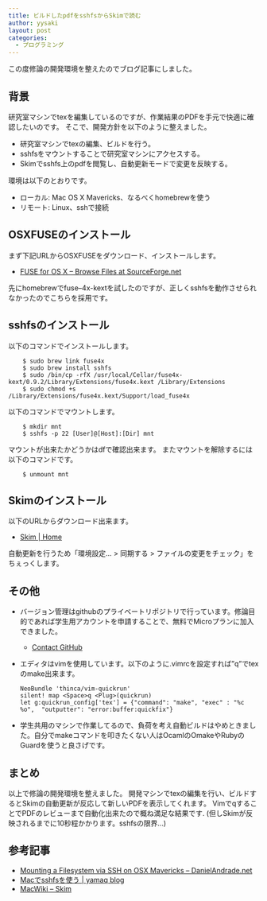 ```yaml
---
title: ビルドしたpdfをsshfsからSkimで読む
author: yysaki
layout: post
categories:
  - プログラミング
---
```

この度修論の開発環境を整えたのでブログ記事にしました。

## 背景

研究室マシンでtexを編集しているのですが、作業結果のPDFを手元で快適に確認したいのです。 そこで、開発方針を以下のように整えました。

*   研究室マシンでtexの編集、ビルドを行う。
*   sshfsをマウントすることで研究室マシンにアクセスする。
*   Skimでsshfs上のpdfを閲覧し、自動更新モードで変更を反映する。

環境は以下のとおりです。

*   ローカル: Mac OS X Mavericks、なるべくhomebrewを使う
*   リモート: Linux、sshで接続

## OSXFUSEのインストール

まず下記URLからOSXFUSEをダウンロード、インストールします。

*   [FUSE for OS X &#8211; Browse Files at SourceForge.net][1]

先にhomebrewでfuse–4x-kextを試したのですが、正しくsshfsを動作させられなかったのでこちらを採用です。

## sshfsのインストール

以下のコマンドでインストールします。

        $ sudo brew link fuse4x
        $ sudo brew install sshfs
        $ sudo /bin/cp -rfX /usr/local/Cellar/fuse4x-kext/0.9.2/Library/Extensions/fuse4x.kext /Library/Extensions
        $ sudo chmod +s /Library/Extensions/fuse4x.kext/Support/load_fuse4x
    

以下のコマンドでマウントします。

        $ mkdir mnt
        $ sshfs -p 22 [User]@[Host]:[Dir] mnt
    

マウントが出来たかどうかはdfで確認出来ます。 またマウントを解除するには以下のコマンドです。

        $ unmount mnt
    

## Skimのインストール

以下のURLからダウンロード出来ます。

*   [Skim | Home][2]

自動更新を行うため「環境設定&#8230; > 同期する > ファイルの変更をチェック」をちぇっくします。

## その他

*   バージョン管理はgithubのプライベートリポジトリで行っています。修論目的であれば学生用アカウントを申請することで、無料でMicroプランに加入できました。 
    *   [Contact GitHub][3]

*   エディタはvimを使用しています。以下のように.vimrcを設定すれば&#8221;<Space>q&#8221;でtexのmake出来ます。
    
        NeoBundle 'thinca/vim-quickrun'
        silent! map <Space>q <Plug>(quickrun)
        let g:quickrun_config['tex'] = {"command": "make", "exec" : "%c %o",  "outputter": "error:buffer:quickfix"}
        

*   学生共用のマシンで作業してるので、負荷を考え自動ビルドはやめときました。自分でmakeコマンドを叩きたくない人はOcamlのOmakeやRubyのGuardを使うと良さげです。

## まとめ

以上で修論の開発環境を整えました。 開発マシンでtexの編集を行い、ビルドするとSkimの自動更新が反応して新しいPDFを表示してくれます。 Vimで<Space>qすることでPDFのレビューまで自動化出来たので概ね満足な結果です. (但しSkimが反映されるまでに10秒程かかります。sshfsの限界&#8230;)

## 参考記事

*   [Mounting a Filesystem via SSH on OSX Mavericks &#8211; DanielAndrade.net][4]
*   [Macでsshfsを使う | yamaq blog][5]
*   [MacWiki &#8211; Skim][6]

 [1]: http://sourceforge.net/projects/osxfuse/files/?source=navbar
 [2]: http://skim-app.sourceforge.net
 [3]: https://github.com/edu
 [4]: http://www.danielandrade.net/2013/10/28/mounting-a-filesystem-via-ssh-on-osx-mavericks/
 [5]: http://mount-q.com/yamaqblog/?p=15899
 [6]: http://macwiki.sourceforge.jp/wiki/index.php/Skim

